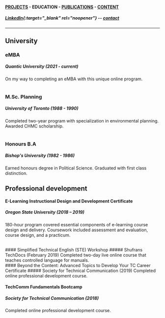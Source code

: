 #### [PROJECTS](https://writingteacher.github.io/rob-whyte) - EDUCATION - [PUBLICATIONS](https://writingteacher.github.io/rob-whyte/publications) - [CONTENT](https://writingteacher.github.io/rob-whyte/content)   

##### [LinkedIn](https://www.linkedin.com/in/robwhyte/){:target="_blank" rel="noopener"} -- <a href="mailto:robbusan@yahoo.com">contact</a>   

***     
  
## University  

### eMBA
##### Quantic University (2021 - current)    
On my way to completing an eMBA with this unique online program.  
<br />   
         
### M.Sc. Planning
##### University of Toronto (1988 - 1990)  
Completed two-year program with specialization in environmental planning.
Awarded CHMC scholarship.   
<br />   
                  
### Honours B.A
##### Bishop's University (1982 - 1986)
Earned honours degree in Political Science.
Graduated with first class distinction.   
   
 
   
   
## Professional development

#### E-Learning Instructional Design and Development Certificate
##### Oregon State University (2018 – 2019)
180-hour program covered essential components of e-learning course design and delivery. 
Coursework included assessment and evaluation, course design, and a practicum.   
     
<br />      
#### Simplified Technical English (STE) Workshop 
##### Shufrans TechDocs (February 2019)
Completed two-day live online course that teaches controlled language for manuals.     
      
<br />       
#### Beyond the Content: Advanced Topics to Develop Your TC Career Certificate
##### Society for Technical Communication (2019)
Completed online professional development course.
  
    
             
#### TechComm Fundamentals Bootcamp
##### Society for Technical Communication (2018)
Completed online professional development course.   
   
   


 

